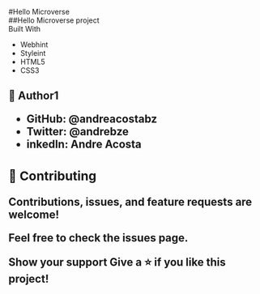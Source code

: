 #Hello Microverse
<br>
##Hello Microverse project
<br>
Built With
<br>
<ul>
    <li>Webhint</li>
    <li>Styleint </li>
    <li>HTML5</li>
    <LI>CSS3</LI>
</ul>


<h2><Authors/h2>
<p>👤 Author1</p>

<ul>
   <li>GitHub: @andreacostabz</li> 
    <li>Twitter: @andrebze</li>
   <li>inkedIn: Andre Acosta</li>
</ul>


<h3>🤝 Contributing</h3>

<p>Contributions, issues, and feature requests are welcome!

Feel free to check the issues page.

Show your support
Give a ⭐️ if you like this project!
</p>